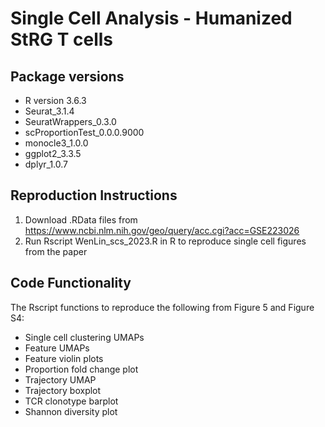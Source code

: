 # Single Cell Analysis - Humanized StRG T cells

## Package versions
* R version 3.6.3
* Seurat_3.1.4
* SeuratWrappers_0.3.0
* scProportionTest_0.0.0.9000
* monocle3_1.0.0
* ggplot2_3.3.5 
* dplyr_1.0.7

## Reproduction Instructions
1. Download .RData files from https://www.ncbi.nlm.nih.gov/geo/query/acc.cgi?acc=GSE223026
2. Run Rscript WenLin_scs_2023.R in R to reproduce single cell figures from the paper

## Code Functionality
The Rscript functions to reproduce the following from Figure 5 and Figure S4:
* Single cell clustering UMAPs
* Feature UMAPs
* Feature violin plots
* Proportion fold change plot
* Trajectory UMAP
* Trajectory boxplot
* TCR clonotype barplot
* Shannon diversity plot
